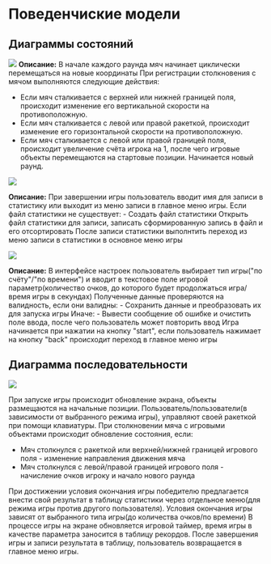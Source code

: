 # Поведенчиские модели

## Диаграммы состояний

 [![](https://mermaid.ink/img/pako:eNq1Vc1u2kAQfhVrj5Uh2ECxrYhTrz311rqyLHCC1WBHjpGaIqQE1KIqUapIPbaNor6ARUJC-MsrzL5RZ2djQKoCVFBLeMezM998OzvDNFklrHrMYplMxg5iPz7wLAW-Qw8GcAd9mODaV-AH_8a7kNgBmR3Fbuy98t39yK3bgYIPaRR_z5HC7m6lFvoVr1xe3JYoSlPqxPPuxXslkykrCvyERATgbX7uYNAp9PgZPDj8BHUdVNzawdxttTWhwhX0UdWHMa6nvA0D6TAWNIRf4pA64Sf4FiAdfuHAI4r3aPsFfxcLQbeAtpTWCFXSSZwDhrjbhiHvbI3phgGWkn8kyP9Kf-MQfx_ga1rhEmFWSvg9RHGKhre4PaFSO3uG4r-BEIlZo2CvXRPfEdqS47znxmnPpVFnXnSOX4gmsnCf5qcnOIl0IVQCI35OgJJVmjyqAYm_JDQ_VUi6w3cfHnaeoD_LTwVuCGxCeUXF2gxvKBkDVExhIi5rJcvlJBerAPeeJfKb3EZIo_tEBWulyy9520EocZqpyNmqlFD_iDg7M6LTpelYOzCxXOMvcAa86eVvrxO2cMnbYdOSC1NZ3Yvqrl_FoUajxmZxzat7NrNQrLrRB5vZQQvt3EYcvjkOKsyKo4anssZhdT7XUqVX9eMwei2HJM1KlR26AbOa7COzikbWNIycaWiFQjGv6UWVHTNL0_PZvFHIlQyzZBZMXTNbKvsUhgiay5q5l3oxXyrqJVMr5HRdZVHY2K8xa889OPII_C2ZivitP8PJftc?type=png)](https://mermaid.live/edit#pako:eNq1Vc1u2kAQfhVrj5Uh2ECxrYhTrz311rqyLHCC1WBHjpGaIqQE1KIqUapIPbaNor6ARUJC-MsrzL5RZ2djQKoCVFBLeMezM998OzvDNFklrHrMYplMxg5iPz7wLAW-Qw8GcAd9mODaV-AH_8a7kNgBmR3Fbuy98t39yK3bgYIPaRR_z5HC7m6lFvoVr1xe3JYoSlPqxPPuxXslkykrCvyERATgbX7uYNAp9PgZPDj8BHUdVNzawdxttTWhwhX0UdWHMa6nvA0D6TAWNIRf4pA64Sf4FiAdfuHAI4r3aPsFfxcLQbeAtpTWCFXSSZwDhrjbhiHvbI3phgGWkn8kyP9Kf-MQfx_ga1rhEmFWSvg9RHGKhre4PaFSO3uG4r-BEIlZo2CvXRPfEdqS47znxmnPpVFnXnSOX4gmsnCf5qcnOIl0IVQCI35OgJJVmjyqAYm_JDQ_VUi6w3cfHnaeoD_LTwVuCGxCeUXF2gxvKBkDVExhIi5rJcvlJBerAPeeJfKb3EZIo_tEBWulyy9520EocZqpyNmqlFD_iDg7M6LTpelYOzCxXOMvcAa86eVvrxO2cMnbYdOSC1NZ3Yvqrl_FoUajxmZxzat7NrNQrLrRB5vZQQvt3EYcvjkOKsyKo4anssZhdT7XUqVX9eMwei2HJM1KlR26AbOa7COzikbWNIycaWiFQjGv6UWVHTNL0_PZvFHIlQyzZBZMXTNbKvsUhgiay5q5l3oxXyrqJVMr5HRdZVHY2K8xa889OPII_C2ZivitP8PJftc)
 **Описание:**
 В начале каждого раунда мяч начинает циклически перемещаться на новые координаты
 При регистрации столкновения с мячом выполняются следующие действия:
 - Если мяч сталкивается с верхней или нижней границей поля, происходит изменение его вертикальной скорости на противоположную.
 - Если мяч сталкивается с левой или правой ракеткой, происходит изменение его горизонтальной скорости на противоположную.
 - Если мяч сталкивается с левой или правой границей поля, происходит увеличение счёта игрока на 1, после чего игровые объекты перемещаются на стартовые позиции. Начинается новый раунд.

[![](https://mermaid.ink/img/pako:eNqtVV1vEkEU_SuTeamapeGrsN00PPnqk2-6ZrNZtmVjYRtYjJWQINhUU1JiYqIx0ab_AGkp2xboX7jzj7x3FthFoFEpBLI7c-ecc--5M1Pjlpu3ucZjsZhe8hxv39YYfIUu3IEv3os2Ew3ow0C04Fa0RRO69GPgw4VoiBMGPSY-YPQ13DIMD-Z9-eTDDfh6SQJXPNOznzrmXtks6iWGHznCnF0jeNjZsQquY9m53LLpxIp5OF9g7LJaEEGfl09esVgsxxj8xOkbUiyaom3AEHMaiVMDBtNMwTegZyymIFoMC_KN0qW8Kb4HfUT6SBDQDcnW4iCVYbYsRA0HKQTOiBuBr2klocEF3EpNIxhDP8I6dQjV_8CAq6lzNzLyTpYKeij2CF8vo4ksUI7R-5Y4RsEyMR-GomMgBI23Mb0x0hN6H987ND8wsCnGKHQoTlAkfiUFafm-gp7heJ_-ZlIjlX1ACdFCo5wzjBgHjkpJaElLfMJXsqYXwKIoX3RmfY5RtNqpeI5V2bQqbxYrFxRuvh-my2ULkIVXlAVZdikLgplQCSZkWrit5sn-UIj7si-aqxScI-qA0p5XsGyj3sMonbmfdq1cpdQvOPhLNvLEYmoT7I9gEXkwopdHuBXRegWnCHcYmC07XUFpx-KzaD6O6HpI2JmruJOxs2T9GtPOQ-yN-bptYEkjSv7Fi3XbZ96Yv5U7bRlxRGedRIoyz-eyIigAoftjUXoEYHnA_x9xS6o4OayDg7cbHtV1rvCiXS6aTh6vPXlZ6Nwr2EVb52gYz5vl1zrXSxRnVj33-WHJ4ppXrtoKrx7kw3uMa7vmfgVH7bzjueVnwT0qr1OFH5glrtX4W64l4_HNbVVNpFPbybi6rabTCj_kmprZTKnpRDyhZrKZ7FZWrSv8nesiKobHM8mtVDaxlcZZNZ5SeNmt7hVmhAj-QoaSqvpvNRZR0g?type=png)](https://mermaid.live/edit#pako:eNqtVV1vEkEU_SuTeamapeGrsN00PPnqk2-6ZrNZtmVjYRtYjJWQINhUU1JiYqIx0ab_AGkp2xboX7jzj7x3FthFoFEpBLI7c-ecc--5M1Pjlpu3ucZjsZhe8hxv39YYfIUu3IEv3os2Ew3ow0C04Fa0RRO69GPgw4VoiBMGPSY-YPQ13DIMD-Z9-eTDDfh6SQJXPNOznzrmXtks6iWGHznCnF0jeNjZsQquY9m53LLpxIp5OF9g7LJaEEGfl09esVgsxxj8xOkbUiyaom3AEHMaiVMDBtNMwTegZyymIFoMC_KN0qW8Kb4HfUT6SBDQDcnW4iCVYbYsRA0HKQTOiBuBr2klocEF3EpNIxhDP8I6dQjV_8CAq6lzNzLyTpYKeij2CF8vo4ksUI7R-5Y4RsEyMR-GomMgBI23Mb0x0hN6H987ND8wsCnGKHQoTlAkfiUFafm-gp7heJ_-ZlIjlX1ACdFCo5wzjBgHjkpJaElLfMJXsqYXwKIoX3RmfY5RtNqpeI5V2bQqbxYrFxRuvh-my2ULkIVXlAVZdikLgplQCSZkWrit5sn-UIj7si-aqxScI-qA0p5XsGyj3sMonbmfdq1cpdQvOPhLNvLEYmoT7I9gEXkwopdHuBXRegWnCHcYmC07XUFpx-KzaD6O6HpI2JmruJOxs2T9GtPOQ-yN-bptYEkjSv7Fi3XbZ96Yv5U7bRlxRGedRIoyz-eyIigAoftjUXoEYHnA_x9xS6o4OayDg7cbHtV1rvCiXS6aTh6vPXlZ6Nwr2EVb52gYz5vl1zrXSxRnVj33-WHJ4ppXrtoKrx7kw3uMa7vmfgVH7bzjueVnwT0qr1OFH5glrtX4W64l4_HNbVVNpFPbybi6rabTCj_kmprZTKnpRDyhZrKZ7FZWrSv8nesiKobHM8mtVDaxlcZZNZ5SeNmt7hVmhAj-QoaSqvpvNRZR0g)

 **Описание:**
 При завершении игры пользователь вводит имя для записи в статистику или выходит из меню записи в главное меню игры.
 Если файл статистики не существует:
    - Создать файл статистики
 Открыть файл статистики для записи, записать сформированную запись в файл и его отсортировать
 После записи статистики выполнтить переход из меню записи в статистики в основное меню игры

[![](https://mermaid.ink/img/pako:eNq1Vctu00AU_RVrliip7Ji8rCortqzYgZFlJW4T0cSV60iUKFIegoJaseimEhLwC06KaZrnL9z5I86MnTgBQkIFXiS-M_eec-5jxi1WdisOM1g6nTYbfs0_cQyFrmlIc_qm0IwC3uU93oEZ0lihkUJ3FNCC93lX2nTLO_zSbMj4M9_2nSc1-9iz62ZDwSNXlNqRFb0cHparbq3slEq_29Z27Ge27NPNmqRWtCOeF49eKul0SaEvvIcEBkgjgPwRErqyaIqMZvyj9XOSSfzfxUmqpdQEZJW7VPKVQviHdA_kkUVDi25pAvQh0ICyhh5XVkE7PsPhO8h6FCg0lp4L_MMY8kv-VrSKgu2Mc5rwK-ifg0WAhMK2RCwNkJRILuQ9SyiixQbxpy1cYjBCOR1LXWtFezDhDrnRTIouxCHSY073FhQGEnUqcHlnLzH7w200NvNrnTOxctnYZFxiQkF2J2flQrQWXOjyGNPD-yieqO-U9-Na8L6oeqS5H_vPUDXUGlVPDABjakZYnImzt0XQNZyHSKErZw2HYy7VfUhkwMQPfw9rgCaH-7Gj99sUPIQzPqEXaIWMikq2EDKE_7JRwca53On9f6bpn7RYKltdWUkSmzL4OyyMafLHC8BkaLjnmywSGEltsxSrO17drlVwscv70GR-1ak7JjPwWrG9VyYzG8LPbvrus_NGmRm-13RSrHlaSa5wZhzZJ2dYdSo13_WeRl8K-cFIsVO7wYwWe80MXT0oFNS8mssX8ppa1PPZFDvHsnbwWM1qhXxOzRU0LZvR2yn2xnUBqx4UNT2XLWT0rK4VVT2XSzHPbR5XV4xAfy5dhaz2D5gLshI?type=png)](https://mermaid.live/edit#pako:eNq1Vctu00AU_RVrliip7Ji8rCortqzYgZFlJW4T0cSV60iUKFIegoJaseimEhLwC06KaZrnL9z5I86MnTgBQkIFXiS-M_eec-5jxi1WdisOM1g6nTYbfs0_cQyFrmlIc_qm0IwC3uU93oEZ0lihkUJ3FNCC93lX2nTLO_zSbMj4M9_2nSc1-9iz62ZDwSNXlNqRFb0cHparbq3slEq_29Z27Ge27NPNmqRWtCOeF49eKul0SaEvvIcEBkgjgPwRErqyaIqMZvyj9XOSSfzfxUmqpdQEZJW7VPKVQviHdA_kkUVDi25pAvQh0ICyhh5XVkE7PsPhO8h6FCg0lp4L_MMY8kv-VrSKgu2Mc5rwK-ifg0WAhMK2RCwNkJRILuQ9SyiixQbxpy1cYjBCOR1LXWtFezDhDrnRTIouxCHSY073FhQGEnUqcHlnLzH7w200NvNrnTOxctnYZFxiQkF2J2flQrQWXOjyGNPD-yieqO-U9-Na8L6oeqS5H_vPUDXUGlVPDABjakZYnImzt0XQNZyHSKErZw2HYy7VfUhkwMQPfw9rgCaH-7Gj99sUPIQzPqEXaIWMikq2EDKE_7JRwca53On9f6bpn7RYKltdWUkSmzL4OyyMafLHC8BkaLjnmywSGEltsxSrO17drlVwscv70GR-1ak7JjPwWrG9VyYzG8LPbvrus_NGmRm-13RSrHlaSa5wZhzZJ2dYdSo13_WeRl8K-cFIsVO7wYwWe80MXT0oFNS8mssX8ppa1PPZFDvHsnbwWM1qhXxOzRU0LZvR2yn2xnUBqx4UNT2XLWT0rK4VVT2XSzHPbR5XV4xAfy5dhaz2D5gLshI)

 **Описание:**
 В интерфейсе настроек пользователь выбирает тип игры("по счёту"/"по времени") и вводит в текстовое поле игровой параметр(количество очков, до которого будет продолжаться игра/время игры в секундах)
 Полученные данные проверяются на валидность, если они валидны:
    - Сохранить данные и преобразовать их для запуска игры
 Иначе:
    - Вывести сообщение об ошибке и очистить поле ввода, после чего пользователь может повторить ввод
 Игра начинается при нажатии на кнопку "start", если пользователь нажимает на кнопку "back" происходит переход в главное меню игры


## Диаграмма последовательности

[![](https://mermaid.ink/img/pako:eNqtVE1v00AQ_SurvSG5oYkTO_ahB4TECQmpcEG-rOyltYjt4DgSJYqUD4kgUbXiBBcOiD8QBULTBqd_YfcfMTtru0RNOaBaine9mffezNvZHVA_CTh1aY-_6fPY549DdpSyyIsJPC96PCV7BwfkCYu4S8RnMRfXcirH4gpmSzkhYiV-yJGc6vhOknSJ-KKWxFwvbdE8Y0HQUUTfgQZCxEKs5TkS4eeVmsJ7Iy5v0Eob0Y9YpwPYr2IuZ_CbyFMifgLFSvwSS5HDuLxBqeBtzW9AvRFroM9hXNyGaKG9B6XQSlyI3zpMi-VYfpH3XfgqUTneLQh_EIQvVJ0PK0b4INo5VHwPEX-5oMvA9A79JOUEBKZIuobgWZEiaM7kJzm5u6hrsHgEKCgMEyxKW2B1ylfYkVORwyafqeANeKByWcmzHZyVt_fHCvY9DyOeYpPcKm8CTJeoMvoHUDmKhsNYAFXPrnFR7QBMVJPlmJky-7xs5I87aNHve6HlcaAnFbc6Gm51ZAj4MtcK8gP2S3GKsDKi9j5jWdjLQr9XHkeQGZen4aKwe6s1dbv8H5YaFIQjFgZwRQzUmkezYx5xj7owDVj62qNePIQ41s-Sw5PYp26W9rlB-92AZeV1Qt1XrNODVR6EWZI-1XcOXj0G7bKYugP6lrpOs-a0G3Xbts2mabcMekLdpl2zbMu02nbdNO22s28NDfouSYCzXttvWY7ZMp2mZdUbjYZB06R_dFypAfNLjFQpDf8A0KNo2Q?type=png)](https://mermaid.live/edit#pako:eNqtVE1v00AQ_SurvSG5oYkTO_ahB4TECQmpcEG-rOyltYjt4DgSJYqUD4kgUbXiBBcOiD8QBULTBqd_YfcfMTtru0RNOaBaine9mffezNvZHVA_CTh1aY-_6fPY549DdpSyyIsJPC96PCV7BwfkCYu4S8RnMRfXcirH4gpmSzkhYiV-yJGc6vhOknSJ-KKWxFwvbdE8Y0HQUUTfgQZCxEKs5TkS4eeVmsJ7Iy5v0Eob0Y9YpwPYr2IuZ_CbyFMifgLFSvwSS5HDuLxBqeBtzW9AvRFroM9hXNyGaKG9B6XQSlyI3zpMi-VYfpH3XfgqUTneLQh_EIQvVJ0PK0b4INo5VHwPEX-5oMvA9A79JOUEBKZIuobgWZEiaM7kJzm5u6hrsHgEKCgMEyxKW2B1ylfYkVORwyafqeANeKByWcmzHZyVt_fHCvY9DyOeYpPcKm8CTJeoMvoHUDmKhsNYAFXPrnFR7QBMVJPlmJky-7xs5I87aNHve6HlcaAnFbc6Gm51ZAj4MtcK8gP2S3GKsDKi9j5jWdjLQr9XHkeQGZen4aKwe6s1dbv8H5YaFIQjFgZwRQzUmkezYx5xj7owDVj62qNePIQ41s-Sw5PYp26W9rlB-92AZeV1Qt1XrNODVR6EWZI-1XcOXj0G7bKYugP6lrpOs-a0G3Xbts2mabcMekLdpl2zbMu02nbdNO22s28NDfouSYCzXttvWY7ZMp2mZdUbjYZB06R_dFypAfNLjFQpDf8A0KNo2Q)

При запуске игры происходит обновление экрана, объекты размещаются на начальные позиции. Пользователь/пользователи(в зависимости от выбранного режима игры), управляют своей ракеткой при помощи клавиатуры. При столкновении мяча с игровыми объектами происходит обновление состояния, если:
 - Мяч столкнулся с ракеткой или верхней/нижней границей игрового поля - изменение направления движения мяча
 - Мяч столкнулся с левой/правой границей игрового поля - начисление очков игроку и начало нового раунда

 При достижении условия окончания игры победителю предлагается внести свой результат в таблицу статистики через отдельное меню(для режима игры против другого пользователя). Условия окончания игры зависят от выбранного типа игры(до количества очков/по времени)
 В процессе игры на экране обновляется игровой таймер, время игры в качестве параметра заносится в таблицу рекордов.
 После завершения игры и записи результата в таблицу, пользователь возвращается в главное меню игры.
